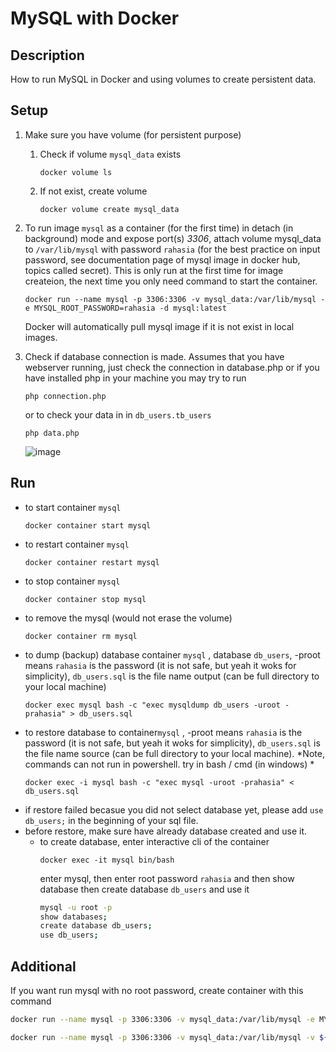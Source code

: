 # MySQL with Docker

## Description
How to run MySQL in Docker and using volumes to create persistent data.

## Setup
1. Make sure you have volume (for persistent purpose)
   1. Check if volume `mysql_data` exists
        ```
        docker volume ls
        ```
   2. If not exist, create volume
        ```
        docker volume create mysql_data 
        ```

2. To run image `mysql` as a container (for the first time) in detach (in background) mode and expose port(s) *3306*, attach volume mysql_data to `/var/lib/mysql` with password `rahasia` (for the best practice on input password, see documentation page of mysql image in docker hub, topics called secret). This is only run at the first time for image createion, the next time you only need command to start the container.
    ```
    docker run --name mysql -p 3306:3306 -v mysql_data:/var/lib/mysql -e MYSQL_ROOT_PASSWORD=rahasia -d mysql:latest 
    ```
    Docker will automatically pull mysql image if it is not exist in local images.

3. Check if database connection is made. Assumes that you have webserver running, just check the connection in database.php or if you have installed php in your machine you may try to run
    ```
    php connection.php
    ```
    or to check your data in in `db_users.tb_users`
    ```
    php data.php
    ```

    ![image](https://user-images.githubusercontent.com/31872453/126221383-25a06d15-a06b-44b1-8cc1-3fb85260753c.png)


## Run
* to start container `mysql`
    ```
    docker container start mysql
    ```
* to restart container `mysql`
    ```
    docker container restart mysql
    ```
* to stop container `mysql`
    ```
    docker container stop mysql
    ```
* to remove the mysql (would not erase the volume)
    ```
    docker container rm mysql
    ```
* to dump (backup) database container `mysql` , database `db_users`, -proot means `rahasia` is the password (it is not safe, but yeah it woks for simplicity), `db_users.sql` is the file name output (can be full directory to your local machine)
    ```
    docker exec mysql bash -c "exec mysqldump db_users -uroot -prahasia" > db_users.sql
    ```
* to restore database to container`mysql` , -proot means `rahasia` is the password (it is not safe, but yeah it woks for simplicity), `db_users.sql` is the file name source (can be full directory to your local machine). *Note, commands can not run in powershell. try in bash / cmd (in windows) *
    ```
    docker exec -i mysql bash -c "exec mysql -uroot -prahasia" < db_users.sql
    ```
* if restore failed becasue you did not select database yet, please add `use db_users;` in the beginning of your sql file.
* before restore, make sure have already database created and use it.
  * to create database, enter interactive cli of the container
    ```
    docker exec -it mysql bin/bash
    ```
    enter mysql, then enter root password `rahasia` and then show database then create database `db_users` and use it
    ```bash
    mysql -u root -p
    show databases;
    create database db_users;
    use db_users;
    ```

## Additional
If you want run mysql with no root password, create container with this command
```bash
docker run --name mysql -p 3306:3306 -v mysql_data:/var/lib/mysql -e MYSQL_ALLOW_EMPTY_PASSWORD=yes -d mysql:latest
```
```bash
docker run --name mysql -p 3306:3306 -v mysql_data:/var/lib/mysql -v ${pwd}/mysql/conf.d/=/etc/mysql/conf.d -e MYSQL_ALLOW_EMPTY_PASSWORD=yes -d mysql:latest
```
